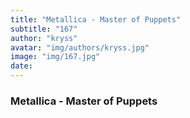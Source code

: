 ```yaml
---
title: "Metallica - Master of Puppets"
subtitle: "167"
author: "kryss"
avatar: "img/authors/kryss.jpg"
image: "img/167.jpg"
date:
---
```


### Metallica - Master of Puppets
